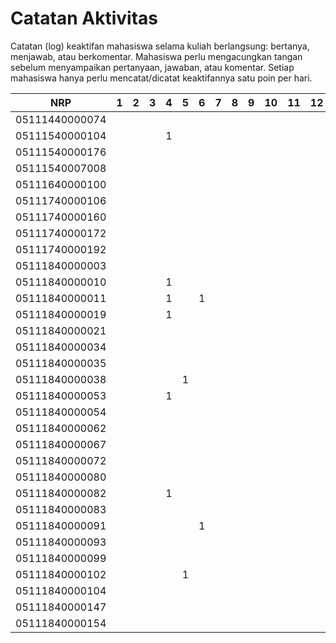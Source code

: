 # Catatan Aktivitas
Catatan (log) keaktifan mahasiswa selama kuliah berlangsung: bertanya, menjawab, atau berkomentar. Mahasiswa perlu mengacungkan tangan sebelum menyampaikan pertanyaan, jawaban, atau komentar. Setiap mahasiswa hanya perlu mencatat/dicatat keaktifannya satu poin per hari.

| NRP            | 1 | 2 | 3 | 4 | 5 | 6 | 7 | 8 | 9 | 10 | 11 | 12 | 13 | 14 | 15 | 16 |
|----------------|---|---|---|---|---|---|---|---|---|----|----|----|----|----|----|----|
| 05111440000074 |   |   |   |   |   |   |   |   |   |    |    |    |    |    |    |    |
| 05111540000104 |   |   |   | 1 |   |   |   |   |   |    |    |    |    |    |    |    |
| 05111540000176 |   |   |   |   |   |   |   |   |   |    |    |    |    |    |    |    |
| 05111540007008 |   |   |   |   |   |   |   |   |   |    |    |    |    |    |    |    |
| 05111640000100 |   |   |   |   |   |   |   |   |   |    |    |    |    |    |    |    |
| 05111740000106 |   |   |   |   |   |   |   |   |   |    |    |    |    |    |    |    |
| 05111740000160 |   |   |   |   |   |   |   |   |   |    |    |    |    |    |    |    |
| 05111740000172 |   |   |   |   |   |   |   |   |   |    |    |    |    |    |    |    |
| 05111740000192 |   |   |   |   |   |   |   |   |   |    |    |    |    |    |    |    |
| 05111840000003 |   |   |   |   |   |   |   |   |   |    |    |    |    |    |    |    |
| 05111840000010 |   |   |   | 1 |   |   |   |   |   |    |    |    |    |    |    |    |
| 05111840000011 |   |   |   | 1 |   | 1 |   |   |   |    |    |    |    |    |    |    |
| 05111840000019 |   |   |   | 1 |   |   |   |   |   |    |    |    |    |    |    |    |
| 05111840000021 |   |   |   |   |   |   |   |   |   |    |    |    |    |    |    |    |
| 05111840000034 |   |   |   |   |   |   |   |   |   |    |    |    |    |    |    |    |
| 05111840000035 |   |   |   |   |   |   |   |   |   |    |    |    |    |    |    |    |
| 05111840000038 |   |   |   |   | 1 |   |   |   |   |    |    |    |    |    |    |    |
| 05111840000053 |   |   |   | 1 |   |   |   |   |   |    |    |    |    |    |    |    |
| 05111840000054 |   |   |   |   |   |   |   |   |   |    |    |    |    |    |    |    |
| 05111840000062 |   |   |   |   |   |   |   |   |   |    |    |    |    |    |    |    |
| 05111840000067 |   |   |   |   |   |   |   |   |   |    |    |    |    |    |    |    |
| 05111840000072 |   |   |   |   |   |   |   |   |   |    |    |    |    |    |    |    |
| 05111840000080 |   |   |   |   |   |   |   |   |   |    |    |    |    |    |    |    |
| 05111840000082 |   |   |   | 1 |   |   |   |   |   |    |    |    |    |    |    |    |
| 05111840000083 |   |   |   |   |   |   |   |   |   |    |    |    |    |    |    |    |
| 05111840000091 |   |   |   |   |   | 1 |   |   |   |    |    |    |    |    |    |    |
| 05111840000093 |   |   |   |   |   |   |   |   |   |    |    |    |    |    |    |    |
| 05111840000099 |   |   |   |   |   |   |   |   |   |    |    |    |    |    |    |    |
| 05111840000102 |   |   |   |   | 1 |   |   |   |   |    |    |    |    |    |    |    |
| 05111840000104 |   |   |   |   |   |   |   |   |   |    |    |    |    |    |    |    |
| 05111840000147 |   |   |   |   |   |   |   |   |   |    |    |    |    |    |    |    |
| 05111840000154 |   |   |   |   |   |   |   |   |   |    |    |    |    |    |    |    |
